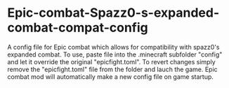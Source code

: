 # Epic-combat-Spazz0-s-expanded-combat-compat-config
A config file for Epic combat which allows for compatibility with spazz0's expanded combat.
To use, paste file into the .minecraft subfolder "config" and let it override the original "epicfight.toml".
To revert changes simply remove the "epicfight.toml" file from the folder and lauch the game. Epic combat mod will automatically make a new config file on game startup.
